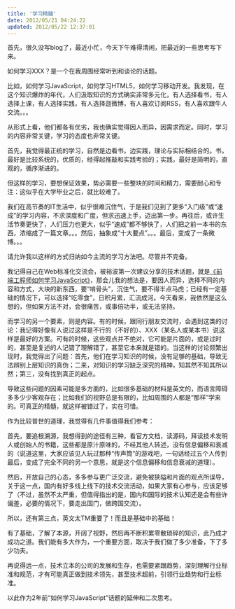 ```yaml
---
title: '学习精髓'
date: 2012/05/21 04:24:22
updated: 2012/05/22 12:37:01
---
```


首先，很久没写blog了，最近小忙，今天下午难得清闲，把最近的一些思考写下来。

如何学习XXX？是一个在我周围经常听到和谈论的话题。

比如，如何学习JavaScript，如何学习HTML5，如何学习移动开发。我发现，在这个知识爆炸的年代，人们汲取知识的方式确实非常多元化，有人选择看书，有人选择上课，有人选择实践，有人选择逛微博，有人喜欢订阅RSS，有人喜欢跟牛人交流。。。

从形式上看，他们都各有优劣，我也确实觉得因人而异，因需求而定。同时，学习的内容非常关键，学习的态度也非常关键。

首先，我觉得最正统的学习，自然是边看书，边实践，理论与实际相结合的。书，最好是比较系统的，优质的，经得起推敲和实践考验的；实践，最好是简明的，直观的，循序渐进的。

但这样的学习，要想保证效果，势必需要一些整块的时间和精力，需要耐心和专注：这似乎在大学毕业之后，就比较难了。

我们在高节奏的IT生活中，似乎很难沉住气，于是我们见到了更多“入门级”或“速成”的学习内容，不求深度和广度，但求迅速上手，迈出第一步。再往后，或许生活节奏更快了，人们压力也更大，似乎“速成”都不够快了，人们把之前一本书的东西，浓缩成了一篇文章。。。然后，抽象成“十大要点”。。。最后，变成了一条微博。。。

请允许我以这样的方式归纳如今主流的学习方法吧。尽管并不完备。

我记得自己在Web标准化交流会，被裕波第一次建议分享的技术话题，就是[《前端工程师如何学习JavaScript》](http://www.slideshare.net/jinjiang/learning-javascript)，那会儿我的想法是，要因人而异，选择不同的内容和方式，大块的新东西，要“啃骨头”，沉住气，要不得半点马虎；已经有一定基础的情况下，可以选择“吃零食”，日积月累，汇流成河。今天看来，我依然是这么想的，但如果方法不对，会很痛苦，或事倍功半，或无法坚持。

而学习的另一个要素，则是内容。有的时候，跟同行朋友交流时，会遇到这类的讨论：我记得好像有人说过这样是不行的（不好的）、XXX（某名人或某本书）说这样是最好的方案。可有的时候，这些观点并不绝对，它可能是片面的，或是过时的，甚至是复述的人记错了理解错了，甚至它本来就是错的。当这样的讨论频繁出现时，我觉得出了问题：首先，他们在学习知识的时候，没有足够的基础，导致无法辨别上层知识的真伪；二来，对知识的学习缺乏深究的精神，知其然不知其所以然；第三，没有找到真正的起点。

导致这些问题的因素可能是多方面的，比如很多基础的材料是英文的，而语言障碍多多少少客观存在；比如我们的视野总是有限的，比如周围的人都是“那样”学来的。可真正的精髓，就这样被错过了，实在可惜。

作为比较普世的道理，我觉得有几件事值得我们参考：

首先，要追根溯源，我想得到的途径有三种，看官方文档，读源码，拜读技术发明人或创始人的书籍，这些都是原汁原味的，不经其他人转述，没有信息偏移和衰减的（说道这里，大家应该见人玩过那种“传声筒”的游戏吧，一句话经过五个人传到最后，变成了完全不同的另一个意思，就是这个信息偏移和信息衰减的道理）。

然后，开放自己的心态，多多参与更广泛交流，避免被狭隘和片面的观点所误导，关于这一点，国内有好多线上线下的技术交流活动，如果大家有心参与，应该足够了（不过，虽然不太严重，但值得指出的是，国内和国际的技术认知还是会有些许偏差，必要的情况下，要走出国门，做跨国交流）。

所以，还有第三点，英文太TM重要了！而且是基础中的基础！

有了基础，了解了本源，开阔了视野，然后再不断积累零散琐碎的知识，此乃成才成功之道。我们能有多大作为，一个重要方面，取决于我们做了多少准备，下了多少功夫。

再说得远一点，技术立本的公司的发展和生存，也需要紧跟趋势，深刻理解行业标准和规范，才有可能真正做到技术领先，甚至技术超前，引领行业趋势和行业标准。

以此作为2年前“如何学习JavaScript”话题的延伸和二次思考。